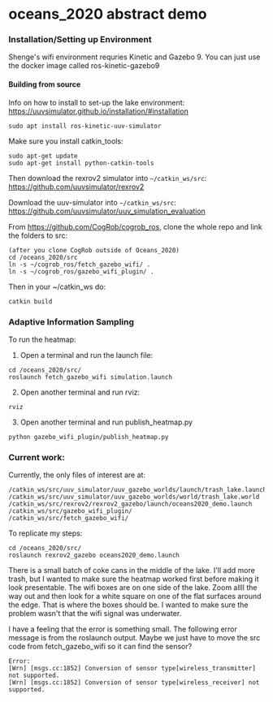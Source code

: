 # oceans_2020 abstract demo

### Installation/Setting up Environment
Shenge's wifi environment requries Kinetic and Gazebo 9. You can just use the docker image called ros-kinetic-gazebo9

#### Building from source
Info on how to install to set-up the lake environment: https://uuvsimulator.github.io/installation/#installation
```
sudo apt install ros-kinetic-uuv-simulator
```

Make sure you install catkin_tools:
```
sudo apt-get update
sudo apt-get install python-catkin-tools
```

Then download the rexrov2 simulator into `~/catkin_ws/src`: https://github.com/uuvsimulator/rexrov2

Download the uuv-simulator into `~/catkin_ws/src`: https://github.com/uuvsimulator/uuv_simulation_evaluation

From https://github.com/CogRob/cogrob_ros, clone the whole repo and link the folders to src:
```
(after you clone CogRob outside of Oceans_2020)
cd /oceans_2020/src
ln -s ~/cogrob_ros/fetch_gazebo_wifi/ .
ln -s ~/cogrob_ros/gazebo_wifi_plugin/ .
```

Then in your ~/catkin_ws do:
```
catkin build
```

### Adaptive Information Sampling

To run the heatmap:
1. Open a terminal and run the launch file:
```
cd /oceans_2020/src/
roslaunch fetch_gazebo_wifi simulation.launch
```

2. Open another terminal and run rviz:
```
rviz
```

3. Open another terminal and run publish_heatmap.py
```
python gazebo_wifi_plugin/publish_heatmap.py
```

### Current work:
Currently, the only files of interest are at:
```
/catkin_ws/src/uuv_simulator/uuv_gazebo_worlds/launch/trash_lake.launch
/catkin_ws/src/uuv_simulator/uuv_gazebo_worlds/world/trash_lake.world
/catkin_ws/src/rexrov2/rexrov2_gazebo/launch/oceans2020_demo.launch
/catkin_ws/src/gazebo_wifi_plugin/
/catkin_ws/src/fetch_gazebo_wifi/
```

To replicate my steps:

```
cd /oceans_2020/src/
roslaunch rexrov2_gazebo oceans2020_demo.launch
```
There is a small batch of coke cans in the middle of the lake. I'll add more trash, but I wanted to make sure the heatmap worked first before making it look presentable. The wifi boxes are on one side of the lake. Zoom allll the way out and then look for a white square on one of the flat surfaces around the edge. That is where the boxes should be. I wanted to make sure the problem wasn't that the wifi signal was underwater.

I have a feeling that the error is something small. The following error message is from the roslaunch output. Maybe we just have to move the src code from fetch_gazebo_wifi so it can find the sensor?
```
Error:
[Wrn] [msgs.cc:1852] Conversion of sensor type[wireless_transmitter] not supported.
[Wrn] [msgs.cc:1852] Conversion of sensor type[wireless_receiver] not supported.
```
